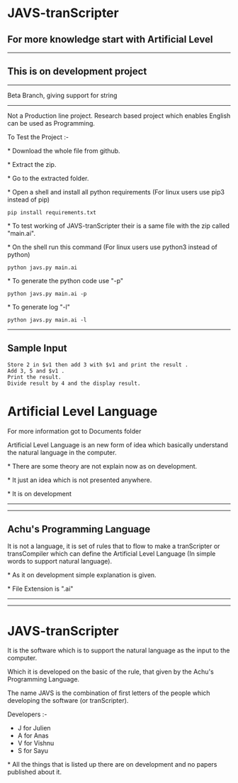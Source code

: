 # JAVS-tranScripter
## For more knowledge start with Artificial Level
---
## This is on development project  
---

Beta Branch, giving support for string


---
Not a Production line project. Research based project which enables English can be used as Programming.

To Test the Project :- 

\* Download the whole file from github.

\* Extract the zip.

\* Go to the extracted folder.

\* Open a shell and install all python requirements (For linux users use pip3 instead of pip)
```
pip install requirements.txt
```
\* To test working of JAVS-tranScripter their is a same file with the zip called "main.ai".

\* On the shell run this command (For linux users use python3 instead of python)
```
python javs.py main.ai
```

\* To generate the python code use "-p"
```
python javs.py main.ai -p
```

\* To generate log "-l"

```
python javs.py main.ai -l
```
---

## Sample Input 

```
Store 2 in $v1 then add 3 with $v1 and print the result .
Add 3, 5 and $v1 .
Print the result.
Divide result by 4 and the display result.
```


# Artificial Level Language

For more information got to Documents folder

Artificial Level Language is an new form of idea which basically understand the natural language in the computer.

\* There are some theory are not explain now as on development.

\* It just an idea which is not presented anywhere.

\* It is on development 
___
___
## Achu's Programming Language
It is not a language, it is set of rules that to flow to make a tranScripter or transCompiler which can define the Artificial Level Language (In simple words to support natural language).

\* As it on development simple explanation is given. 

\* File Extension is ".ai"
___
___
# JAVS-tranScripter
It is the software which is to support the natural language as the input to the computer.

Which it is developed on the basic of the rule, that given by the Achu's Programming Language.

The name JAVS is the combination of first letters of the people which developing the software (or tranScripter).

Developers :-
- J for Julien
- A for Anas
- V for Vishnu
- S for Sayu  

\* All the things that is listed up there are on development and no papers published about it.
